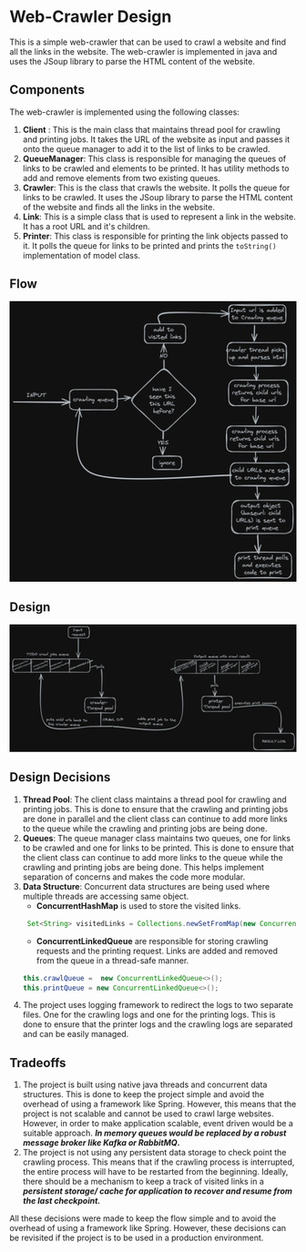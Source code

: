Web-Crawler Design
==================
This is a simple web-crawler that can be used to crawl a website and find all the links in the website. The web-crawler is implemented in java and uses the JSoup library to parse the HTML content of the website.

Components
------
The web-crawler is implemented using the following classes:
1. **Client** : This is the main class that maintains thread pool for crawling and printing jobs. It takes the URL of the website as input and passes it onto the queue manager to add it to the list of links to be crawled.
2. **QueueManager**: This class is responsible for managing the queues of links to be crawled and elements to be printed. It has utility methods to add and remove elements from two existing queues.
3. **Crawler**: This is the class that crawls the website. It polls the queue for links to be crawled. It uses the JSoup library to parse the HTML content of the website and finds all the links in the website. 
4. **Link**: This is a simple class that is used to represent a link in the website. It has a root URL and it's children.
5. **Printer**: This class is responsible for printing the link objects passed to it. It polls the queue for links to be printed and prints the `toString()` implementation of model class.

Flow
------
![img_1.png](img_1.png)

Design
------

![img.png](img.png)

Design Decisions
----------------
1. **Thread Pool**: The client class maintains a thread pool for crawling and printing jobs. This is done to ensure that the crawling and printing jobs are done in parallel and the client class can continue to add more links to the queue while the crawling and printing jobs are being done.
2. **Queues**: The queue manager class maintains two queues, one for links to be crawled and one for links to be printed. This is done to ensure that the client class can continue to add more links to the queue while the crawling and printing jobs are being done. This helps implement separation of concerns and makes the code more modular. 
3. **Data Structure**: Concurrent data structures are being used where multiple threads are accessing same object. 
    - **ConcurrentHashMap** is used to store the visited links. 
   ```java
    Set<String> visitedLinks = Collections.newSetFromMap(new ConcurrentHashMap<>());
    ```
    - **ConcurrentLinkedQueue** are responsible for storing crawling requests and the printing request. Links are added and removed from the queue in a thread-safe manner.
    ```java
    this.crawlQueue =  new ConcurrentLinkedQueue<>();
    this.printQueue = new ConcurrentLinkedQueue<>();
   ```
4. The project uses logging framework to redirect the logs to two separate files. One for the crawling logs and one for the printing logs. This is done to ensure that the printer logs and the crawling logs are separated and can be easily managed.

Tradeoffs
---------
1. The project is built using native java threads and concurrent data structures. This is done to keep the project simple and avoid the overhead of using a framework like Spring. However, this means that the project is not scalable and cannot be used to crawl large websites.
However, in order to make application scalable, event driven would be a suitable approach. **_In memory queues would be replaced by a robust message broker like Kafka or RabbitMQ_.**
2. The project is not using any persistent data storage to check point the crawling process. This means that if the crawling process is interrupted, the entire process will have to be restarted from the beginning. Ideally, there should be a mechanism to keep a track of visited links in a **_persistent storage/ cache for application to recover and resume from the last checkpoint._**

All these decisions were made to keep the flow simple and to avoid the overhead of using a framework like Spring. However, these decisions can be revisited if the project is to be used in a production environment.